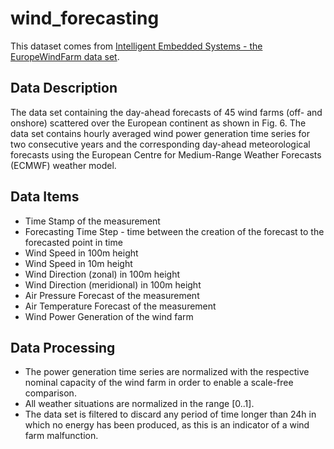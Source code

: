 # wind_forecasting

This dataset comes from [Intelligent Embedded Systems - the EuropeWindFarm data set](https://www.ies.uni-kassel.de/Software).

## Data Description

The data set containing the day-ahead forecasts of 45 wind farms (off- and onshore) scattered over the European continent as shown in Fig. 6. The data set contains hourly averaged wind power generation time series for two consecutive years and the corresponding day-ahead meteorological forecasts using the European Centre for Medium-Range Weather Forecasts (ECMWF) weather model. 

## Data Items

* Time Stamp of the measurement
* Forecasting Time Step - time between the creation of the forecast to the forecasted point in time
* Wind Speed in 100m height
* Wind Speed in 10m height
* Wind Direction (zonal) in 100m height
* Wind Direction (meridional) in 100m height
* Air Pressure Forecast of the measurement
* Air Temperature Forecast of the measurement
* Wind Power Generation of the wind farm

## Data Processing

* The power generation time series are normalized with the respective nominal capacity of the wind farm in order to enable a scale-free comparison. 
* All weather situations are normalized in the range [0..1]. 
* The data set is filtered to discard any period of time longer than 24h in which no energy has been produced, as this is an indicator of a wind farm malfunction.
